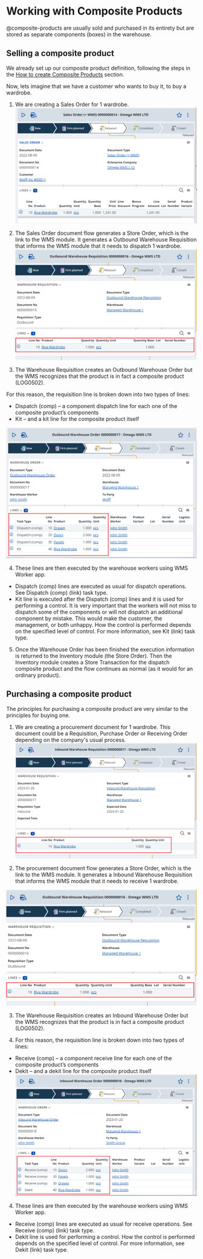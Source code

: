 # Working with Composite Products
@composite-products are usually sold and purchased in its entirety but are stored as separate components (boxes) in the warehouse.

## Selling a composite product
We already set up our composite product definition, following the steps in the [How to create Composite Products](index.md#how-to-create-composite-products) section.

Now, lets imagine that we have a customer who wants to buy it, to buy a wardrobe.
1.	We are creating a Sales Order for 1 wardrobe.
![Sales Order with Composite Product](pictures/sales-order-comp.png)

2.	The Sales Order document flow generates a Store Order, which is the link to the WMS module. It generates a Outbound Warehouse Requisition that informs the WMS module that it needs to dispatch 1 wardrobe.
![Outbound Warehouse Requisition with Composite Product](pictures/wr-composite-product.png)

3. The Warehouse Requisition creates an Outbound Warehouse Order but the WMS recognizes that the product is in fact a composite product (LOG0502). 

For this reason, the requisition line is broken down into two types of lines:
-	Dispatch (comp) – a component dispatch line for each one of the composite product’s components
-	Kit – and a kit line for the composite product itself

![Outbound Warehouse Order with Composite Product](pictures/out-wo-composite-product.png)

4. These lines are then executed by the warehouse workers using WMS Worker app.
- Dispatch (comp) lines are executed as usual for dispatch operations. See Dispatch (comp) (link) task type.
- Kit line is executed after the Dispatch (comp) lines and it is used for performing a control. 
It is very important that the workers will not miss to dispatch some of the components or will not dispatch an additional component by mistake. This would make the customer, the management, or both unhappy.
How the control is performed depends on the specified level of control. For more information, see Kit (link) task type.

5. Once the Warehouse Order has been finished the execution information is returned to the Inventory module (the Store Order). Then the Inventory module creates a Store Transaction for the dispatch composite product and the flow continues as normal (as it would for an ordinary product).

## Purchasing a composite product
The principles for purchasing a composite product are very similar to the principles for buying one.

1. We are creating a procurement document for 1 wardrobe. This document could be a Requisition, Purchase Order or Receiving Order depending on the company's usual process.
![Purchase Order with Composite Product](pictures/inb-wr-composite-product.png)


2. The procurement document flow generates a Store Order, which is the link to the WMS module. It generates a Inbound Warehouse Requisition that informs the WMS module that it needs to receive 1 wardrobe.

![Inbound Warehouse Requisition with Composite Product](pictures/wr-composite-product.png)

3. The Warehouse Requisition creates an Inbound Warehouse Order but the WMS recognizes that the product is in fact a composite product (LOG0502).  

4. For this reason, the requisition line is broken down into two types of lines:
-	Receive (comp) – a component receive line for each one of the composite product’s components
-	Dekit – and a dekit line for the composite product itself
![Inbound Warehouse Order with Composite Product](pictures/inb-wo-composite-product.png)

4. These lines are then executed by the warehouse workers using WMS Worker app.
- Receive (comp) lines are executed as usual for receive operations. See Receive (comp) (link) task type.
- Dekit line is used for performing a control. How the control is performed depends on the specified level of control. For more information, see Dekit (link) task type.





